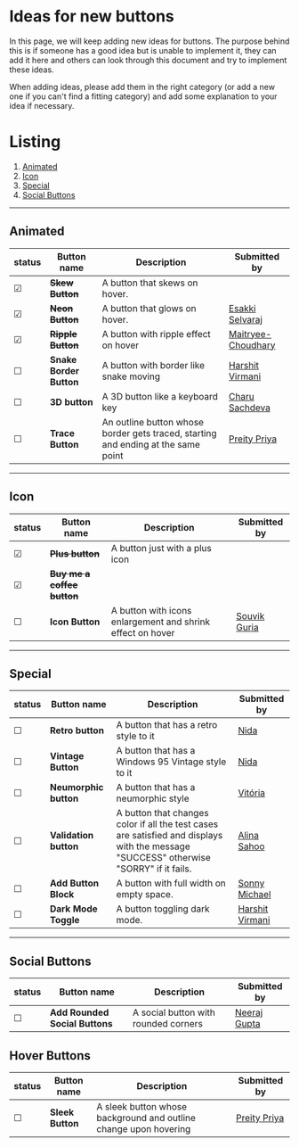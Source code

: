 # Ideas for new buttons

In this page, we will keep adding new ideas for buttons. The purpose behind this is if someone has a good idea but is unable to implement it, they can add it here and others can look through this document and try to implement these ideas.

When adding ideas, please add them in the right category (or add a new one if you can't find a fitting category) and add some explanation to your idea if necessary.

# Listing

1. [Animated](#animated)
2. [Icon](#icon)
3. [Special](#special)
4. [Social Buttons](#socialButtons)

---

## Animated

| status  | Button name             | Description                            | Submitted by                                                |
| ------- | ----------------------- | -------------------------------------- | ----------------------------------------------------------- |
| &#9745; | ~~**Skew Button**~~     | A button that skews on hover.          |                                                             |
| &#9745; | ~~**Neon Button**~~     | A button that glows on hover.          | [Esakki Selvaraj](https://github.com/esakki-selvaraj)       |
| &#9745; | ~~**Ripple Button**~~   | A button with ripple effect on hover   | [Maitryee-Choudhary](https://github.com/Maitryee-Choudhary) |
| &#9744; | **Snake Border Button** | A button with border like snake moving | [Harshit Virmani](https://github.com/hvirmani)              |
| &#9744; | **3D button**           | A 3D button like a keyboard key        | [Charu Sachdeva](https://github.com/Charu271)               |
| &#9744; | **Trace Button**        | An outline button whose border gets traced, starting and ending at the same point | [Preity Priya](https://github.com/preity-p) |

---

## Icon 

| status  | Button name                    | Description                                                | Submitted by                                 |
| ------- | ------------------------------ | ---------------------------------------------------------- | -------------------------------------------- |
| &#9745; | ~~**Plus button**~~            | A button just with a plus icon                             |                                              |
| &#9745; | ~~**Buy me a coffee button**~~ |                                                            |                                              |
| &#9744; | **Icon Button**                | A button with icons enlargement and shrink effect on hover | [Souvik Guria](https://github.com/devSouvik) |

---

## Special

| status  | Button name           | Description                                                                                                                            | Submitted by                                      |
| ------- | --------------------- | -------------------------------------------------------------------------------------------------------------------------------------- | ------------------------------------------------- |
| &#9744; | **Retro button**      | A button that has a retro style to it                                                                                                  |     [Nida](https://github.com/anonyda)                |
| &#9744; | **Vintage Button**      | A button that has a Windows 95 Vintage style to it                                                                                         |     [Nida](https://github.com/anonyda)                |
| &#9744; | **Neumorphic button** | A button that has a neumorphic style                                                                                                   | [Vitória](https://github.com/vitoriapena)         |
| &#9744; | **Validation button** | A button that changes color if all the test cases are satisfied and displays with the message "SUCCESS" otherwise "SORRY" if it fails. | [Alina Sahoo](https://github.com/alinasahoo)      |
| &#9744; | **Add Button Block**  | A button with full width on empty space.                                                                                               | [Sonny Michael](https://github.com/isonnymichael) |
| &#9744; | **Dark Mode Toggle**  | A button toggling dark mode.                                                                                                           | [Harshit Virmani](https://github.com/hvirmani)    |

---

## Social Buttons

| status  | Button name                    | Description                          | Submitted by                                  |
| ------- | ------------------------------ | ------------------------------------ | --------------------------------------------- |
| &#9744; | **Add Rounded Social Buttons** | A social button with rounded corners | [Neeraj Gupta](https://github.com/Neeraj3508) |

## Hover Buttons

| status  | Button name      | Description                                                      | Submitted by                                |
| ------- | ---------------- | ---------------------------------------------------------------- | ------------------------------------------- |
| &#9744; | **Sleek Button** | A sleek button whose background and outline change upon hovering | [Preity Priya](https://github.com/preity-p) |
